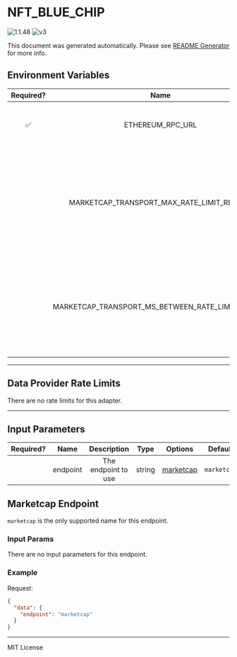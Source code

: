# NFT_BLUE_CHIP

![1.1.48](https://img.shields.io/github/package-json/v/smartcontractkit/external-adapters-js?filename=packages/sources/nft-blue-chip/package.json) ![v3](https://img.shields.io/badge/framework%20version-v3-blueviolet)

This document was generated automatically. Please see [README Generator](../../scripts#readme-generator) for more info.

## Environment Variables

| Required? |                       Name                        |                                                    Description                                                    |  Type  | Options | Default |
| :-------: | :-----------------------------------------------: | :---------------------------------------------------------------------------------------------------------------: | :----: | :-----: | :-----: |
|    ✅     |                 ETHEREUM_RPC_URL                  |                                        RPC URL to an Ethereum mainnet node                                        | string |         |         |
|           |    MARKETCAP_TRANSPORT_MAX_RATE_LIMIT_RETRIES     | Maximum amount of times the Marketcap Transport will attempt to set up a request when blocked by the rate limiter | number |         |   `3`   |
|           | MARKETCAP_TRANSPORT_MS_BETWEEN_RATE_LIMIT_RETRIES |           Time that the Marketcap Transport will wait between retries when blocked by the rate limiter            | number |         |  `400`  |

---

## Data Provider Rate Limits

There are no rate limits for this adapter.

---

## Input Parameters

| Required? |   Name   |     Description     |  Type  |             Options              |   Default   |
| :-------: | :------: | :-----------------: | :----: | :------------------------------: | :---------: |
|           | endpoint | The endpoint to use | string | [marketcap](#marketcap-endpoint) | `marketcap` |

## Marketcap Endpoint

`marketcap` is the only supported name for this endpoint.

### Input Params

There are no input parameters for this endpoint.

### Example

Request:

```json
{
  "data": {
    "endpoint": "marketcap"
  }
}
```

---

MIT License
